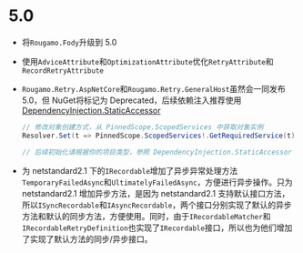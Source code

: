 # 5.0

- 将`Rougamo.Fody`升级到 5.0
- 使用`AdviceAttribute`和`OptimizationAttribute`优化`RetryAttribute`和`RecordRetryAttribute`
- `Rougamo.Retry.AspNetCore`和`Rougamo.Retry.GeneralHost`虽然会一同发布 5.0，但 NuGet将标记为 Deprecated，后续依赖注入推荐使用 [DependencyInjection.StaticAccessor](https://github.com/inversionhourglass/DependencyInjection.StaticAccessor)

    ```csharp
    // 修改对象创建方式，从 PinnedScope.ScopedServices 中获取对象实例
    Resolver.Set(t => PinnedScope.ScopedServices!.GetRequiredService(t));

    // 后续初始化请根据你的项目类型，参照 DependencyInjection.StaticAccessor 系列文档完成
    ```

- 为 netstandard2.1 下的`IRecordable`增加了异步异常处理方法`TemporaryFailedAsync`和`UltimatelyFailedAsync`，方便进行异步操作。只为 netstandard2.1 增加异步方法，是因为 netstandard2.1 支持默认接口方法，所以`ISyncRecordable`和`IAsyncRecordable`，两个接口分别实现了默认的异步方法和默认的同步方法，方便使用。同时，由于`IRecordableMatcher`和`IRecordableRetryDefinition`也实现了`IRecordable`接口，所以也为他们增加了实现了默认方法的同步/异步接口。